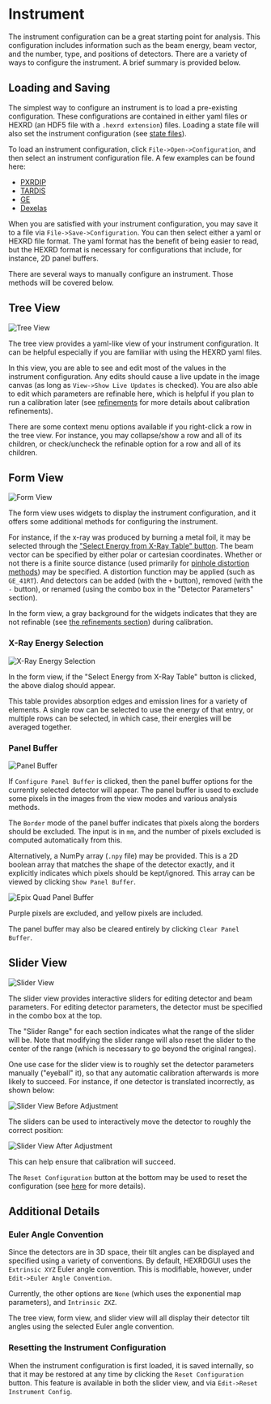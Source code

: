# Instrument

The instrument configuration can be a great starting point for analysis.
This configuration includes information such as the beam energy, beam vector,
and the number, type, and positions of detectors. There are a variety of ways to
configure the instrument. A brief summary is provided below.

## Loading and Saving

The simplest way to configure an instrument is to load a pre-existing configuration.
These configurations are contained in either yaml files or HEXRD (an HDF5 file with a
`.hexrd extension`) files. Loading a state file will also set the instrument
configuration (see [state files](state.md)).

To load an instrument configuration, click `File->Open->Configuration`, and then
select an instrument configuration file. A few examples can be found here:

* [PXRDIP](https://github.com/HEXRD/hexrd/blob/master/hexrd/resources/pxrdip_reference_config.yml)
* [TARDIS](https://github.com/HEXRD/hexrd/blob/master/hexrd/resources/tardis_reference_config.yml)
* [GE](https://github.com/HEXRD/examples/blob/master/NIST_ruby/single_GE/include/ge_detector_hexrd03.yml)
* [Dexelas](https://github.com/HEXRD/examples/blob/master/NIST_ruby/multiruby_dexelas/include/dexelas_id3a_20200130.yml)

When you are satisfied with your instrument configuration, you may save it to a file
via `File->Save->Configuration`. You can then select either a yaml or HEXRD
file format. The yaml format has the benefit of being easier to read, but the HEXRD
format is necessary for configurations that include, for instance, 2D panel buffers.

There are several ways to manually configure an instrument. Those methods will be
covered below.

## Tree View

![Tree View](img/instrument_tree_view.png)

The tree view provides a yaml-like view of your instrument configuration. It can be
helpful especially if you are familiar with using the HEXRD yaml files.

In this view, you are able to see and edit most of the values in the instrument
configuration. Any edits should cause a live update in the image canvas (as long
as `View->Show Live Updates` is checked). You are also able to edit which parameters
are refinable here, which is helpful if you plan to run a calibration later (see
[refinements](../calibration/refinements.md) for more details about
calibration refinements).

There are some context menu options available if you right-click a row in the tree
view. For instance, you may collapse/show a row and all of its children, or
check/uncheck the refinable option for a row and all of its children.

## Form View

![Form View](img/instrument_form_view.png)

The form view uses widgets to display the instrument configuration, and it offers
some additional methods for configuring the instrument.

For instance, if the x-ray was produced by burning a metal foil, it may be selected
through the ["Select Energy from X-Ray Table" button](#x-ray-energy-selection).
The beam vector can be specified by either polar or cartesian
coordinates. Whether or not there is a finite source distance (used primarily for
[pinhole distortion methods](pinhole_distortions.md)) may be specified. A distortion
function may be applied (such as `GE_41RT`). And detectors can be added (with the
`+` button), removed (with the `-` button), or renamed (using the combo box in the
"Detector Parameters" section).

In the form view, a gray background for the widgets indicates that they are not
refinable (see [the refinements section](../calibration/refinements.md)) during
calibration.

### X-Ray Energy Selection

![X-Ray Energy Selection](img/x-ray_energy_selection.png)

In the form view, if the "Select Energy from X-Ray Table" button is clicked, the
above dialog should appear.

This table provides absorption edges and emission lines for a variety of elements.
A single row can be selected to use the energy of that entry, or multiple rows can
be selected, in which case, their energies will be averaged together.

### Panel Buffer

![Panel Buffer](img/panel_buffer.png)

If `Configure Panel Buffer` is clicked, then the panel buffer options for the
currently selected detector will appear. The panel buffer is used to exclude some
pixels in the images from the view modes and various analysis methods.

The `Border` mode of the panel buffer indicates that pixels along the borders should
be excluded. The input is in `mm`, and the number of pixels excluded is computed
automatically from this.

Alternatively, a NumPy array (`.npy` file) may be provided. This is a 2D boolean
array that matches the shape of the detector exactly, and it explicitly indicates which
pixels should be kept/ignored. This array can be viewed by clicking `Show Panel Buffer`.

![Epix Quad Panel Buffer](img/epix_quad_panel_buffer.png)

Purple pixels are excluded, and yellow pixels are included.

The panel buffer may also be cleared entirely by clicking `Clear Panel Buffer`.

## Slider View

![Slider View](img/instrument_slider_view.png)

The slider view provides interactive sliders for editing detector and beam parameters.
For editing detector parameters, the detector must be specified in the combo box at the
top.

The "Slider Range" for each section indicates what the range of the slider will be.
Note that modifying the slider range will also reset the slider to the center of the
range (which is necessary to go beyond the original ranges).

One use case for the slider view is to roughly set the detector parameters manually
("eyeball" it), so that any automatic calibration afterwards is more likely to succeed.
For instance, if one detector is translated incorrectly, as shown below:

![Slider View Before Adjustment](img/slider_view_before_adjustment.png)

The sliders can be used to interactively move the detector to roughly the correct
position:

![Slider View After Adjustment](img/slider_view_after_adjustment.png)

This can help ensure that calibration will succeed.

The `Reset Configuration` button at the bottom may be used to reset the
configuration (see [here](#resetting-the-instrument-configuration) for more
details).

## Additional Details

### Euler Angle Convention

Since the detectors are in 3D space, their tilt angles can be displayed and specified
using a variety of conventions. By default, HEXRDGUI uses the `Extrinsic XYZ` Euler
angle convention. This is modifiable, however, under `Edit->Euler Angle Convention`.

Currently, the other options are `None` (which uses the exponential map parameters),
and `Intrinsic ZXZ`.

The tree view, form view, and slider view will all display their detector tilt angles
using the selected Euler angle convention.

### Resetting the Instrument Configuration

When the instrument configuration is first loaded, it is saved internally, so that it
may be restored at any time by clicking the `Reset Configuration` button. This
feature is available in both the slider view, and via `Edit->Reset Instrument Config`.

